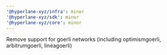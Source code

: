 ```yaml
---
'@hyperlane-xyz/infra': minor
'@hyperlane-xyz/sdk': minor
'@hyperlane-xyz/core': minor
---
```


Remove support for goerli networks (including optimismgoerli, arbitrumgoerli, lineagoerli)
